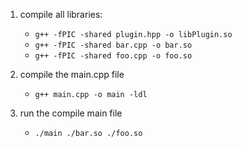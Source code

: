 1. compile all libraries:
    - `g++ -fPIC -shared plugin.hpp -o libPlugin.so`
    - `g++ -fPIC -shared bar.cpp -o bar.so`
    - `g++ -fPIC -shared foo.cpp -o foo.so`

2. compile the main.cpp file
    - `g++ main.cpp -o main -ldl`

3. run the compile main file
    - `./main ./bar.so ./foo.so`
